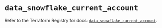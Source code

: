# `data_snowflake_current_account`

Refer to the Terraform Registry for docs: [`data_snowflake_current_account`](https://registry.terraform.io/providers/snowflake-labs/snowflake/0.97.0/docs/data-sources/current_account).
